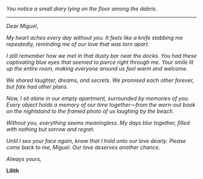 
*You notice a small diary lying on the floor among the debris.*

---

_Dear Miguel_,

_My heart aches every day without you. It feels like a knife stabbing me repeatedly, reminding me of our love that was torn apart._

_I still remember how we met in that dusty bar near the docks. You had these captivating blue eyes that seemed to pierce right through me. Your smile lit up the entire room, making everyone around us feel warm and welcome._

_We shared laughter, dreams, and secrets. We promised each other forever, but fate had other plans._

_Now, I sit alone in our empty apartment, surrounded by memories of you. Every object holds a memory of our time together—from the worn-out book on the nightstand to the framed photo of us laughing by the beach._

_Without you, everything seems meaningless. My days blur together, filled with nothing but sorrow and regret._

_Until I see your face again, know that I hold onto our love dearly. Please come back to me, Miguel. Our love deserves another chance._

_Always yours,_

**Lilith**
